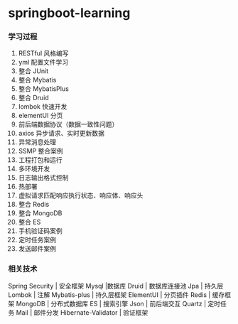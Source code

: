 # springboot-learning

### 学习过程
1. RESTful 风格编写
2. yml 配置文件学习
3. 整合 JUnit
4. 整合 Mybatis
5. 整合 MybatisPlus
6. 整合 Druid
7. lombok 快速开发
8. elementUI 分页
9. 前后端数据协议（数据一致性问题）
10. axios 异步请求、实时更新数据
11. 异常消息处理
12. SSMP 整合案例
13. 工程打包和运行
14. 多环境开发
15. 日志输出格式控制
16. 热部署
17. 虚拟请求匹配响应执行状态、响应体、响应头
18. 整合 Redis
19. 整合 MongoDB
20. 整合 ES
21. 手机验证码案例
22. 定时任务案例
23. 发送邮件案例

### 相关技术

Spring Security | 安全框架
Mysql |数据库
Druid | 数据库连接池
Jpa | 持久层
Lombok | 注解
Mybatis-plus | 持久层框架
ElementUI | 分页插件
Redis | 缓存框架
MongoDB | 分布式数据库
ES | 搜索引擎
Json | 前后端交互
Quartz | 定时任务
Mail | 邮件分发
Hibernate-Validator | 验证框架
